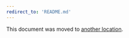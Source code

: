 ```yaml
---
redirect_to: 'README.md'
---
```


This document was moved to [another location](README.md).

<!-- This redirect file can be deleted February 1, 2021, or later. -->
<!-- Before deletion, see: https://docs.gitlab.com/ee/development/documentation/#move-or-rename-a-page -->
